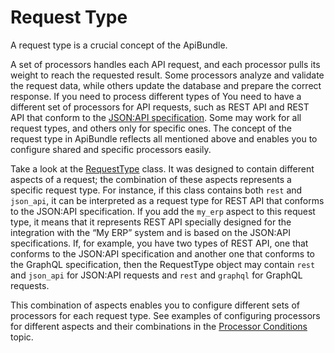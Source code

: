 <a id="api-request-type"></a>

# Request Type

A request type is a crucial concept of the ApiBundle.

A set of processors handles each API request, and each processor pulls its weight to reach the
requested result. Some processors analyze and validate the request data, while others update the database
and prepare the correct response. If you need to process different types of
You need to have a different set of processors for API requests, such as REST API and REST API that conform to the <a href="http://jsonapi.org/format/" target="_blank">JSON:API specification</a>. Some may work for all request types, and others only for specific ones.
The concept of the request type in ApiBundle reflects all mentioned above and
enables you to configure shared and specific processors easily.

Take a look at the <a href="https://github.com/oroinc/platform/tree/6.1/src/Oro/Bundle/ApiBundle/Request/RequestType.php" target="_blank">RequestType</a> class. It was designed to contain different aspects
of a request; the combination of these aspects represents a specific request type.
For instance, if this class contains both `rest` and `json_api`, it can be interpreted as a request type for REST API that conforms to the JSON:API specification. If you add the `my_erp` aspect to this request type, it means that it represents REST API specially designed for the integration with the “My ERP” system and is based on the JSON:API specifications. If, for example, you have two types of REST API, one that conforms to the JSON:API specification and another one that conforms to the GraphQL specification, then the RequestType object may contain `rest` and `json_api` for JSON:API requests and `rest` and `graphql` for GraphQL requests.

This combination of aspects enables you to configure different sets of processors for each request type.
See examples of configuring processors for different aspects and their combinations in the
[Processor Conditions](processors.md#processor-conditions) topic.

<!-- Frontend -->
